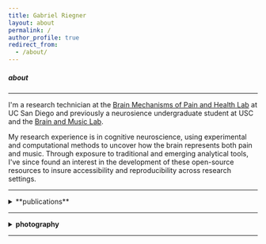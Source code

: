 ```yaml
---
title: Gabriel Riegner
layout: about
permalink: /
author_profile: true
redirect_from: 
  - /about/
---
```


##### about
---
I'm a research technician at the [Brain Mechanisms of Pain and Health Lab](https://www.zeidanlab.com/) at UC San Diego and previously a neurosience undergraduate student at USC and the [Brain and Music Lab](https://dornsife.usc.edu/labs/brainandmusic/). 

My research experience is in cognitive neuroscience, using experimental and computational methods to uncover how the brain represents both pain and music. Through exposure to traditional and emerging analytical tools, I've since found an interest in the development of these open-source resources to insure accessibility and reproducibility across research settings.

---

<details markdown=block>
<summary markdown=span>**publications**</summary>

<small>
<b>2020</b>  
A Jinich, E Garland, J Baumgartner, N Gonzalez, <b>G Riegner</b>, J Birenbaum, L Case,  F Zeidan.
<a href='assets/publications/2020-jinich.pdf'>
Neurophysiological mechanisms supporting mindfulness meditation–based pain relief: an updated review.</a>
<i>Current Pain and Headache Reports</i><br>  
<b>2019</b>  
<b>G Riegner</b>.
<a href='assets/publications/2019-riegner.pdf'>
Thesis on recognition memory for melody.</a>
<i>USC undergraduate neuroscience program</i></small>

</details>

---

<details>
	<summary><b>photography</b></summary>
		
  {% include carousel.html height='75' unit='%' duration='7' %}

</details>

---
